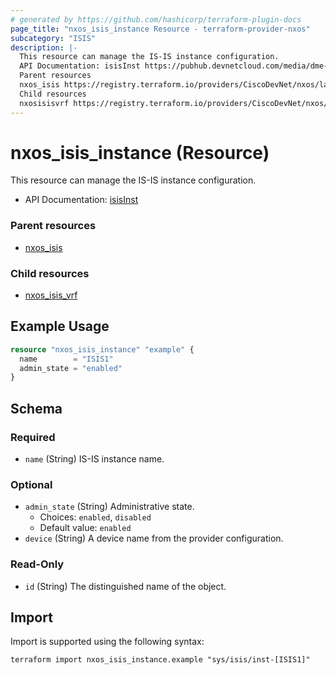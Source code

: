 ```yaml
---
# generated by https://github.com/hashicorp/terraform-plugin-docs
page_title: "nxos_isis_instance Resource - terraform-provider-nxos"
subcategory: "ISIS"
description: |-
  This resource can manage the IS-IS instance configuration.
  API Documentation: isisInst https://pubhub.devnetcloud.com/media/dme-docs-10-2-2/docs/Routing%20and%20Forwarding/isis:Inst/
  Parent resources
  nxos_isis https://registry.terraform.io/providers/CiscoDevNet/nxos/latest/docs/resources/isis
  Child resources
  nxosisisvrf https://registry.terraform.io/providers/CiscoDevNet/nxos/latest/docs/resources/isis_vrf
---
```


# nxos_isis_instance (Resource)

This resource can manage the IS-IS instance configuration.

- API Documentation: [isisInst](https://pubhub.devnetcloud.com/media/dme-docs-10-2-2/docs/Routing%20and%20Forwarding/isis:Inst/)

### Parent resources

- [nxos_isis](https://registry.terraform.io/providers/CiscoDevNet/nxos/latest/docs/resources/isis)

### Child resources

- [nxos_isis_vrf](https://registry.terraform.io/providers/CiscoDevNet/nxos/latest/docs/resources/isis_vrf)

## Example Usage

```terraform
resource "nxos_isis_instance" "example" {
  name        = "ISIS1"
  admin_state = "enabled"
}
```

<!-- schema generated by tfplugindocs -->
## Schema

### Required

- `name` (String) IS-IS instance name.

### Optional

- `admin_state` (String) Administrative state.
  - Choices: `enabled`, `disabled`
  - Default value: `enabled`
- `device` (String) A device name from the provider configuration.

### Read-Only

- `id` (String) The distinguished name of the object.

## Import

Import is supported using the following syntax:

```shell
terraform import nxos_isis_instance.example "sys/isis/inst-[ISIS1]"
```
